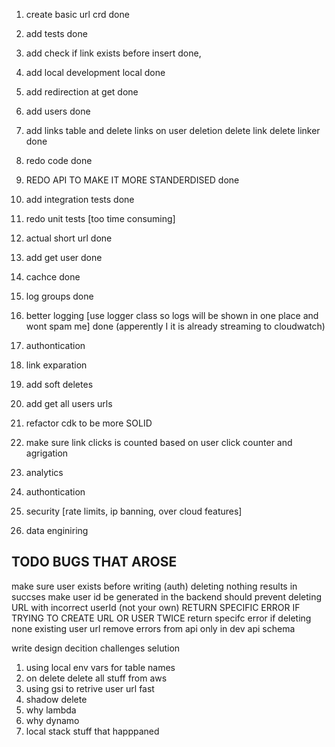 1. create basic url crd done
1. add tests done
1. add check if link exists before insert done,
1. add local development local done
1. add redirection at get done
1. add users done
1. add links table and delete links on user deletion delete link delete linker done
1. redo code done
1. REDO API TO MAKE IT MORE STANDERDISED done
1. add integration tests done
1. redo unit tests [too time consuming]
1. actual short url done
1. add get user done
1. cachce done
1. log groups done
1. better logging [use logger class so logs will be shown in one place and wont spam me] done (apperently I it is already streaming to cloudwatch)

1. authontication
1. link exparation
1. add soft deletes
1. add get all users urls
1. refactor cdk to be more SOLID
1. make sure link clicks is counted based on user click counter and agrigation
1. analytics
1. authontication
1. security [rate limits, ip banning, over cloud features]
1. data enginiring

## TODO BUGS THAT AROSE

make sure user exists before writing (auth)
deleting nothing results in succses
make user id be generated in the backend
should prevent deleting URL with incorrect userId (not your own)
RETURN SPECIFIC ERROR IF TRYING TO CREATE URL OR USER TWICE
return specifc error if deleting none existing user url
remove errors from api only in dev
api schema

write design decition challenges selution

1. using local env vars for table names
1. on delete delete all stuff from aws
1. using gsi to retrive user url fast
1. shadow delete
1. why lambda
1. why dynamo
1. local stack stuff that happpaned
